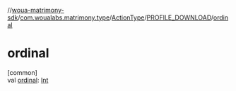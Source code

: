 //[woua-matrimony-sdk](../../../../index.md)/[com.woualabs.matrimony.type](../../index.md)/[ActionType](../index.md)/[PROFILE_DOWNLOAD](index.md)/[ordinal](ordinal.md)

# ordinal

[common]\
val [ordinal](ordinal.md): [Int](https://kotlinlang.org/api/latest/jvm/stdlib/kotlin/-int/index.html)
